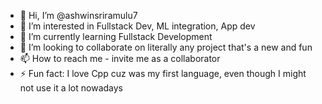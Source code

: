 - 👋 Hi, I’m @ashwinsriramulu7
- 👀 I’m interested in Fullstack Dev, ML integration, App dev
- 🌱 I’m currently learning Fullstack Development 
- 💞️ I’m looking to collaborate on literally any project that's  a new and fun
- 📫 How to reach me - invite me as a collaborator
- ⚡ Fun fact: I love Cpp cuz was my first  language, even though I might not use it a lot nowadays


